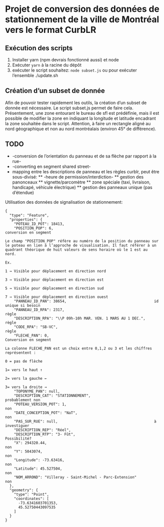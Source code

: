 # Projet de conversion des données de stationnement de la ville de Montréal vers le format CurbLR


## Exécution des scripts
1. Installer yarn (npm devrais fonctionné aussi) et node
2. Exécuter `yarn` à la racine du dépôt
3. exécuter le script souhaitez: `node subset.js` ou pour exécuter l’ensemble ./update.sh



## Création d’un subset de donnée
Afin de pouvoir tester rapidement les outils, la création d’un subset de donnée est nécessaire. Le script subset.js permet de faire cela. Présentement, une zone entourant le bureau de sfl est prédéfinie, mais il est possible de modifier la zone en indiquant la longitude et latitude encadrant la zone souhaitée dans le script. Attention, à faire un rectangle aligné au nord géographique et non au nord montréalais (environ 45° de différence).


## TODO


* -conversion de l’orientation du panneau et de sa flèche par rapport à la rue-
* -converting en segment shared street-
* mapping entre les descriptions de panneau et les règles curblr, peut être sous-divisé: 
** -heure de permission/interdiction-
** gestion des panonceaux
** vignette/parcomètre
** zone spéciale (taxi, livraison, handicapé, véhicule électrique)
** gestion des panneaux unique (pas d’étendue)




Utilisation des données de signalisation de stationnement:


    {
      "type": "Feature",
      "properties": {
        "POTEAU_ID_POT": 18413,                                         
        "POSITION_POP": 6,                                              conversion en segment
                                                                            Le champ "POSITION_POP" réfère au numéro de la position du panneau sur le poteau en lien à l’approche de visualisation. Il faut référer à un quadrant théorique de huit valeurs de sens horaire où le 1 est au nord.
                                                                            Ex.
                                                                            1 → Visible pour déplacement en direction nord
                                                                            3 → Visible pour déplacement en direction est
                                                                            5 → Visible pour déplacement en direction sud
                                                                            7 → Visible pour déplacement en direction ouest
        "PANNEAU_ID_PAN": 38654,                                        id unique si besoin
        "PANNEAU_ID_RPA": 2317,                                         règle
        "DESCRIPTION_RPA": "\\P 09h-10h MAR. VEN. 1 MARS AU 1 DEC.",    règle
        "CODE_RPA": "SB-VC",                                            règle
        "FLECHE_PAN": 0,                                                Conversion en segment
                                                                            La colonne FLECHE_PAN est un choix entre 0,1,2 ou 3 et les chiffres représentent :
                                                                            0 = pas de flèche
                                                                            1= vers le haut ↑
                                                                            2= vers la gauche ←
                                                                            3= vers la droite →
        "TOPONYME_PAN": null,                                           
        "DESCRIPTION_CAT": "STATIONNEMENT",                             probablement non
        "POTEAU_VERSION_POT": 1,                                        non
        "DATE_CONCEPTION_POT": "NaT",                                   non
        "PAS_SUR_RUE": null,                                            à investiguer
        "DESCRIPTION_REP": "Réel",                                      
        "DESCRIPTION_RTP": "3- Fût",                                    Possibilité?
        "X": 294320.44,                                                 non
        "Y": 5043074,                                                   non
        "Longitude": -73.63416,                                         non
        "Latitude": 45.527504,                                          non
        "NOM_ARROND": "Villeray - Saint-Michel - Parc-Extension"        non
      },
      "geometry": {
        "type": "Point",
        "coordinates": [
          -73.6341603701353,
          45.52750443097535
        ]
      }
    }
